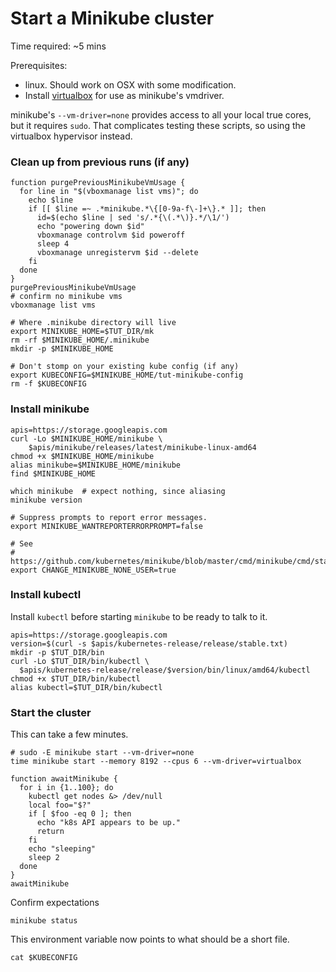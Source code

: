 # Start a Minikube cluster

Time required: ~5 mins

Prerequisites:

 * linux. Should work on OSX with some modification.
 * Install [virtualbox] for use as minikube's vmdriver.

minikube's `--vm-driver=none` provides access to all
your local true cores, but it requires `sudo`.  That
complicates testing these scripts, so using the
virtualbox hypervisor instead.

[here]: https://github.com/kubernetes/minikube
[virtualbox]: https://www.virtualbox.org/


### Clean up from previous runs (if any)

<!-- @purgePreviousMinikubeVmUsage -->
```
function purgePreviousMinikubeVmUsage {
  for line in "$(vboxmanage list vms)"; do
    echo $line
    if [[ $line =~ .*minikube.*\{[0-9a-f\-]+\}.* ]]; then
      id=$(echo $line | sed 's/.*{\(.*\)}.*/\1/')
      echo "powering down $id"
      vboxmanage controlvm $id poweroff
      sleep 4
      vboxmanage unregistervm $id --delete
    fi
  done
}
purgePreviousMinikubeVmUsage
# confirm no minikube vms
vboxmanage list vms
```

<!-- @removeOldMinikubeState -->
```
# Where .minikube directory will live
export MINIKUBE_HOME=$TUT_DIR/mk
rm -rf $MINIKUBE_HOME/.minikube
mkdir -p $MINIKUBE_HOME
```

<!-- @overrideKubeConfigAndWipeIt -->
```
# Don't stomp on your existing kube config (if any)
export KUBECONFIG=$MINIKUBE_HOME/tut-minikube-config
rm -f $KUBECONFIG
```

### Install minikube

<!-- @installLatest -->
```
apis=https://storage.googleapis.com
curl -Lo $MINIKUBE_HOME/minikube \
    $apis/minikube/releases/latest/minikube-linux-amd64
chmod +x $MINIKUBE_HOME/minikube
alias minikube=$MINIKUBE_HOME/minikube
find $MINIKUBE_HOME
```

<!-- @confirmVersionAndPath -->
```
which minikube  # expect nothing, since aliasing
minikube version
```

<!-- @defineOtherMiniKubeEnvVars -->
```
# Suppress prompts to report error messages.
export MINIKUBE_WANTREPORTERRORPROMPT=false

# See
# https://github.com/kubernetes/minikube/blob/master/cmd/minikube/cmd/start.go#L315
export CHANGE_MINIKUBE_NONE_USER=true
```


### Install kubectl

Install `kubectl` before starting `minikube` to be
ready to talk to it.

<!-- @installKubectl -->
```
apis=https://storage.googleapis.com
version=$(curl -s $apis/kubernetes-release/release/stable.txt)
mkdir -p $TUT_DIR/bin
curl -Lo $TUT_DIR/bin/kubectl \
  $apis/kubernetes-release/release/$version/bin/linux/amd64/kubectl
chmod +x $TUT_DIR/bin/kubectl
alias kubectl=$TUT_DIR/bin/kubectl
```


### Start the cluster

This can take a few minutes.

<!-- @startTheClusterOnVirtualBox -->
```
# sudo -E minikube start --vm-driver=none
time minikube start --memory 8192 --cpus 6 --vm-driver=virtualbox
```

<!-- @optionallyWaitForFullMinikubeStartup -->
```
function awaitMinikube {
  for i in {1..100}; do
    kubectl get nodes &> /dev/null
    local foo="$?"
    if [ $foo -eq 0 ]; then
      echo "k8s API appears to be up."
      return
    fi
    echo "sleeping"
    sleep 2
  done
}
awaitMinikube
```

Confirm expectations

<!-- @confirmMinikubeRunning -->
```
minikube status
```

This environment variable now points to what should
be a short file.

<!-- @examineKubeConfig -->
```
cat $KUBECONFIG
```
